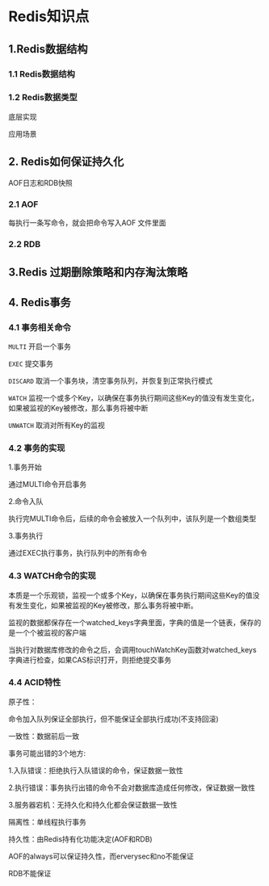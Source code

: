 # Redis知识点

## 1.Redis数据结构

### 1.1 Redis数据结构

### 1.2 Redis数据类型

底层实现

应用场景

## 2. Redis如何保证持久化

AOF日志和RDB快照

### 2.1 AOF

每执行一条写命令，就会把命令写入AOF 文件里面

### 2.2 RDB

## 3.Redis 过期删除策略和内存淘汰策略

## 4. Redis事务

### 4.1 事务相关命令

`MULTI` 开启一个事务

`EXEC` 提交事务

`DISCARD` 取消一个事务块，清空事务队列，并恢复到正常执行模式

`WATCH` 监视一个或多个Key，以确保在事务执行期间这些Key的值没有发生变化，如果被监视的Key被修改，那么事务将被中断

`UNWATCH` 取消对所有Key的监视

### 4.2 事务的实现

1.事务开始

通过MULTI命令开启事务

2.命令入队

执行完MULTI命令后，后续的命令会被放入一个队列中，该队列是一个数组类型

3.事务执行

通过EXEC执行事务，执行队列中的所有命令

### 4.3 WATCH命令的实现

本质是一个乐观锁，监视一个或多个Key，以确保在事务执行期间这些Key的值没有发生变化，如果被监视的Key被修改，那么事务将被中断。

监视的数据都保存在一个watched\_keys字典里面，字典的值是一个链表，保存的是一个个被监视的客户端

当执行对数据库修改的命令之后，会调用touchWatchKey函数对watched\_keys字典进行检查，如果CAS标识打开，则拒绝提交事务

### 4.4 ACID特性

原子性：

命令加入队列保证全部执行，但不能保证全部执行成功(不支持回滚)

一致性：数据前后一致

事务可能出错的3个地方:

1.入队错误：拒绝执行入队错误的命令，保证数据一致性

2.执行错误：事务执行出错的命令不会对数据库造成任何修改，保证数据一致性

3.服务器宕机：无持久化和持久化都会保证数据一致性

隔离性：单线程执行事务

持久性：由Redis持有化功能决定(AOF和RDB)

AOF的always可以保证持久性，而erverysec和no不能保证

RDB不能保证
